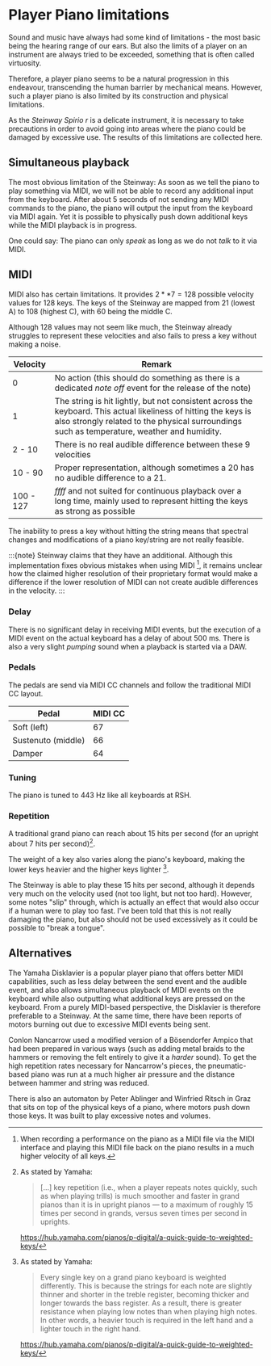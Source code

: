 # Player Piano limitations

Sound and music have always had some kind of limitations - the most basic being the hearing range of our ears.
But also the limits of a player on an instrument are always tried to be exceeded, something that is often called virtuosity.

Therefore, a player piano seems to be a natural progression in this endeavour, transcending the human barrier by mechanical means.
However, such a player piano is also limited by its construction and physical limitations.

As the *Steinway Spirio r* is a delicate instrument, it is necessary to take precautions in order to avoid going into areas where the piano could be damaged by excessive use.
The results of this limitations are collected here.

## Simultaneous playback

The most obvious limitation of the Steinway: As soon as we tell the piano to play something via MIDI, we will not be able to record any additional input from the keyboard.
After about 5 seconds of not sending any MIDI commands to the piano, the piano will output the input from the keyboard via MIDI again.
Yet it is possible to physically push down additional keys while the MIDI playback is in progress.

One could say: The piano can only *speak* as long as we do not *talk* to it via MIDI.

## MIDI

MIDI also has certain limitations.
It provides $2**7=128$ possible velocity values for 128 keys.
The keys of the Steinway are mapped from $21$ (lowest A) to $108$ (highest C), with $60$ being the middle C.

Although $128$ values may not seem like much, the Steinway already struggles to represent these velocities and also fails to press a key without making a noise.

Velocity | Remark
--- | ---
0 | No action (this should do something as there is a dedicated *note off* event for the release of the note)
1 | The string is hit lightly, but not consistent across the keyboard. This actual likeliness of hitting the keys is also strongly related to the physical surroundings such as temperature, weather and humidity.
2 - 10 | There is no real audible difference between these 9 velocities
10 - 90 | Proper representation, although sometimes a $20$ has no audible difference to a $21$.
100 - 127 | $ffff$ and not suited for continuous playback over a long time, mainly used to represent hitting the keys as strong as possible

The inability to press a key without hitting the string means that spectral changes and modifications of a piano key/string are not really feasible.

:::{note}
Steinway claims that they have an additional. Although this implementation fixes obvious mistakes when using MIDI [^midi_playback], it remains unclear how the claimed higher resolution of their proprietary format would make a difference if the lower resolution of MIDI can not create audible differences in the velocity.
:::

### Delay

There is no significant delay in receiving MIDI events, but the execution of a MIDI event on the actual keyboard has a delay of about 500 ms.
There is also a very slight *pumping* sound when a playback is started via a DAW.

### Pedals

The pedals are send via MIDI CC channels and follow the traditional MIDI CC layout.

Pedal | MIDI CC
--- | ---
Soft (left) | 67
Sustenuto (middle) | 66
Damper | 64

### Tuning

The piano is tuned to $443~\text{Hz}$ like all keyboards at RSH.

### Repetition

A traditional grand piano can reach about 15 hits per second (for an upright about 7 hits per second)[^key_repetition].

The weight of a key also varies along the piano's keyboard, making the lower keys heavier and the higher keys lighter [^weight].

The Steinway is able to play these 15 hits per second, although it depends very much on the velocity used (not too light, but not too hard).
However, some notes "slip" through, which is actually an effect that would also occur if a human were to play too fast.
I've been told that this is not really damaging the piano, but also should not be used excessively as it could be possible to "break a tongue".

## Alternatives

The Yamaha Disklavier is a popular player piano that offers better MIDI capabilities, such as less delay between the send event and the audible event, and also allows simultaneous playback of MIDI events on the keyboard while also outputting what additional keys are pressed on the keyboard.
From a purely MIDI-based perspective, the Disklavier is therefore preferable to a Steinway.
At the same time, there have been reports of motors burning out due to excessive MIDI events being sent.

Conlon Nancarrow used a modified version of a Bösendorfer Ampico that had been prepared in various ways (such as adding metal braids to the hammers or removing the felt entirely to give it a *harder* sound).
To get the high repetition rates necessary for Nancarrow's pieces, the pneumatic-based piano was run at a much higher air pressure and the distance between hammer and string was reduced.

There is also an automaton by Peter Ablinger and Winfried Ritsch in Graz that sits on top of the physical keys of a piano, where motors push down those keys.
It was built to play excessive notes and volumes.

[^key_repetition]: As stated by Yamaha:
    > [...] key repetition (i.e., when a player repeats notes quickly, such as when playing trills) is much smoother and faster in grand pianos than it is in upright pianos — to a maximum of roughly 15 times per second in grands, versus seven times per second in uprights.

    <https://hub.yamaha.com/pianos/p-digital/a-quick-guide-to-weighted-keys/>

[^weight]: As stated by Yamaha:
    > Every single key on a grand piano keyboard is weighted differently. This is because the strings for each note are slightly thinner and shorter in the treble register, becoming thicker and longer towards the bass register. As a result, there is greater resistance when playing low notes than when playing high notes. In other words, a heavier touch is required in the left hand and a lighter touch in the right hand.

    <https://hub.yamaha.com/pianos/p-digital/a-quick-guide-to-weighted-keys/>

[^midi_playback]: When recording a performance on the piano as a MIDI file via the MIDI interface and playing this MIDI file back on the piano results in a much higher velocity of all keys.
